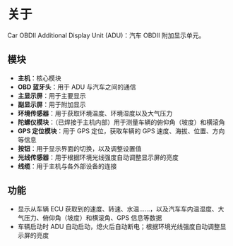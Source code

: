 # 关于

Car OBDII Additional Display Unit (ADU)：汽车 OBDII 附加显示单元。

## 模块 <a href="#modules" id="modules"></a>

* **主机**：核心模块
* **OBD 蓝牙头**：用于 ADU 与汽车之间的通信
* **主显示屏**：用于主要显示
* **副显示屏**：用于附加显示
* **环境传感器**：用于获取环境温度、环境湿度以及大气压力
* **陀螺仪模块**：（已焊接于主机内部）用于测量车辆的俯仰角（坡度）和横滚角
* **GPS 定位模块**：用于 GPS 定位，获取车辆的 GPS 速度、海拔、位置、方向等信息
* **按钮**：用于显示界面的切换，以及调整设置值
* **光线传感器**：用于根据环境光线强度自动调整显示屏的亮度
* **线缆**：用于主机与各外部设备的连接

## 功能 <a href="#functions" id="functions"></a>

* 显示从车辆 ECU 获取到的速度、转速、水温......，以及汽车车内温湿度、大气压力、俯仰角（坡度）和横滚角、GPS 信息等数据
* 车辆启动时 ADU 自动启动，熄火后自动断电；根据环境光线强度自动调整显示屏的亮度
